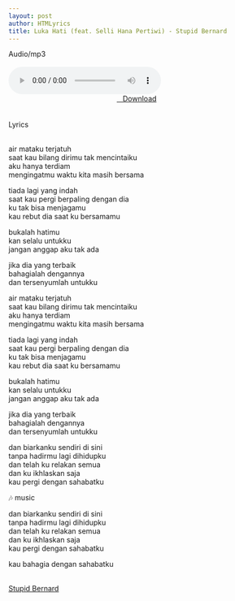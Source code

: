 ```yaml
---
layout: post
author: HTMLyrics
title: Luka Hati (feat. Selli Hana Pertiwi) - Stupid Bernard
---
```


<div class="htl">Audio/mp3</div><br />

<audio class='js-player' style="--plyr-color-main: #212121;" controls>
<source src="https://drive.google.com/uc?authuser=0&id=1v3Cl8BDgI7YSPwe3HLBI4f5NBtE78ulA&export=download" type="audio/mp3">
</audio><br />

<center>
<a href="/download/lukahati-featsellihanapertiwi-stupidbernard.md" class="hbt"><i class="fa fa-chevron-down" aria-hidden="true"></i>&nbsp; &nbsp;Download</a>
</center><br />
<br />

<div class="htl">Lyrics</div><br />

air mataku terjatuh<br />
saat kau bilang dirimu tak mencintaiku<br />
aku hanya terdiam<br />
mengingatmu waktu kita masih bersama<br />

tiada lagi yang indah<br />
saat kau pergi berpaling dengan dia<br />
ku tak bisa menjagamu<br />
kau rebut dia saat ku bersamamu<br />

bukalah hatimu<br />
kan selalu untukku<br />
jangan anggap aku tak ada<br />

jika dia yang terbaik<br />
bahagialah dengannya<br />
dan tersenyumlah untukku<br />

air mataku terjatuh<br />
saat kau bilang dirimu tak mencintaiku<br />
aku hanya terdiam<br />
mengingatmu waktu kita masih bersama<br />

tiada lagi yang indah<br />
saat kau pergi berpaling dengan dia<br />
ku tak bisa menjagamu<br />
kau rebut dia saat ku bersamamu<br />

bukalah hatimu<br />
kan selalu untukku<br />
jangan anggap aku tak ada<br />

jika dia yang terbaik<br />
bahagialah dengannya<br />
dan tersenyumlah untukku<br />

dan biarkanku sendiri di sini<br />
tanpa hadirmu lagi dihidupku<br />
dan telah ku relakan semua<br />
dan ku ikhlaskan saja<br />
kau pergi dengan sahabatku<br />

🎶 music<br />

dan biarkanku sendiri di sini<br />
tanpa hadirmu lagi dihidupku<br />
dan telah ku relakan semua<br />
dan ku ikhlaskan saja<br />
kau pergi dengan sahabatku<br />

kau bahagia dengan sahabatku<br />
<br />

<i class="fa fa-hashtag" aria-hidden="true"></i>
<a href="/artist/stupidbernard">Stupid Bernard</a>
